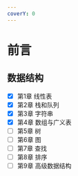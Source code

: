 ```yaml
---
coverY: 0
---
```


# 前言

## 数据结构

* [x] 第1章 线性表
* [x] 第2章 栈和队列
* [x] 第3章 字符串
* [x] 第4章 数组与广义表
* [ ] 第5章 树
* [ ] 第6章 图
* [ ] 第7章 查找
* [ ] 第8章 排序
* [ ] 第9章 高级数据结构
